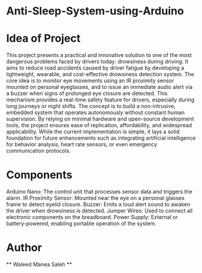 # Anti-Sleep-System-using-Arduino

# Idea of Project
This project presents a practical and innovative solution to one of the most dangerous problems faced by drivers today: drowsiness during driving. 
It aims to reduce road accidents caused by driver fatigue by developing a lightweight, wearable, and cost-effective drowsiness detection system. 
The core idea is to monitor eye movements using an IR proximity sensor mounted on personal eyeglasses, and to issue an immediate audio alert via a buzzer when signs of prolonged eye closure are detected. 
This mechanism provides a real-time safety feature for drivers, especially during long journeys or night shifts.
The concept is to build a non-intrusive, embedded system that operates autonomously without constant human supervision. 
By relying on minimal hardware and open-source development tools, the project ensures ease of replication, affordability, and widespread applicability. 
While the current implementation is simple, it lays a solid foundation for future enhancements such as integrating artificial intelligence for behavior analysis, heart rate sensors, or even emergency communication protocols.

# Components
Arduino Nano: The control unit that processes sensor data and triggers the alarm.
IR Proximity Sensor: Mounted near the eye on a personal glasses frame to detect eyelid closure.
Buzzer: Emits a loud alert sound to awaken the driver when drowsiness is detected.
Jumper Wires: Used to connect all electronic components on the breadboard.
Power Supply: External or battery-powered, enabling portable operation of the system.

# Author
** Waleed Manea Saleh **
